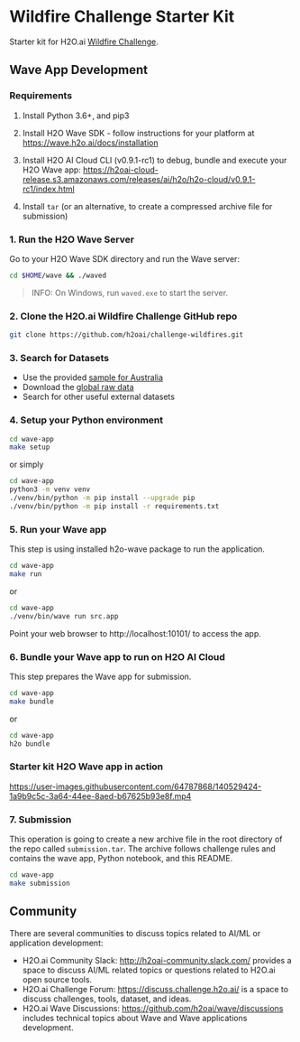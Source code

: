 # Wildfire Challenge Starter Kit

Starter kit for H2O.ai [Wildfire Challenge](https://www.h2o.ai/wildfire).

## Wave App Development

### Requirements

1. Install Python 3.6+, and pip3

2. Install H2O Wave SDK - follow instructions for your platform at https://wave.h2o.ai/docs/installation

3. Install H2O AI Cloud CLI (v0.9.1-rc1) to debug, bundle and execute your H2O Wave app: 
   https://h2oai-cloud-release.s3.amazonaws.com/releases/ai/h2o/h2o-cloud/v0.9.1-rc1/index.html

4. Install `tar` (or an alternative, to create a compressed archive file for submission)

### 1. Run the H2O Wave Server

Go to your H2O Wave SDK directory and run the Wave server:

```bash
cd $HOME/wave && ./waved
```
> INFO: On Windows, run `waved.exe` to start the server.


### 2. Clone the H2O.ai Wildfire Challenge GitHub repo

```bash
git clone https://github.com/h2oai/challenge-wildfires.git
```

### 3. Search for Datasets
 * Use the provided [sample for Australia](https://github.com/h2oai/challenge-wildfires/tree/main/notebook/data/australia_fire_daily.csv.gz)
 * Download the [global raw data](https://github.com/h2oai/challenge-wildfires/tree/main/notebook/data)
 * Search for other useful external datasets

### 4. Setup your Python environment

```bash
cd wave-app
make setup
```
or simply
```bash
cd wave-app
python3 -m venv venv
./venv/bin/python -m pip install --upgrade pip
./venv/bin/python -m pip install -r requirements.txt
```

### 5. Run your Wave app

This step is using installed h2o-wave package to run the application.

```bash
cd wave-app
make run
```
or
```bash
cd wave-app
./venv/bin/wave run src.app
```

Point your web browser to http://localhost:10101/ to access the app.

### 6. Bundle your Wave app to run on H2O AI Cloud

This step prepares the Wave app for submission.

```bash
cd wave-app
make bundle
```
or
```bash
cd wave-app
h2o bundle
```

### Starter kit H2O Wave app in action

https://user-images.githubusercontent.com/64787868/140529424-1a9b9c5c-3a64-44ee-8aed-b67625b93e8f.mp4


### 7. Submission

This operation is going to create a new archive file in the root directory of the repo called `submission.tar`. The archive follows challenge rules and contains the wave app, Python notebook, and this README.

```bash
cd wave-app
make submission
```

## Community

There are several communities to discuss topics related to AI/ML or application development:

- H2O.ai Community Slack: http://h2oai-community.slack.com/ provides a space to discuss AI/ML related topics or questions related to H2O.ai open source tools.
- H2O.ai Challenge Forum: https://discuss.challenge.h2o.ai/ is a space to discuss challenges, tools, dataset, and ideas.
- H2O.ai Wave Discussions: https://github.com/h2oai/wave/discussions includes technical topics about Wave and Wave applications development.
